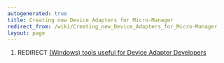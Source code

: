 ```yaml
---
autogenerated: true
title: Creating new Device Adapters for Micro-Manager
redirect_from: /wiki/Creating_new_Device_Adapters_for_Micro-Manager
layout: page
---
```


1.  REDIRECT [(Windows) tools useful for Device Adapter
    Developers]((Windows)_tools_useful_for_Device_Adapter_Developers "wikilink")

